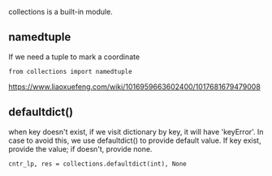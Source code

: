 collections is a built-in module.     

## namedtuple
If we need a tuple to mark a coordinate    

    from collections import namedtuple

https://www.liaoxuefeng.com/wiki/1016959663602400/1017681679479008


## defaultdict()     
when key doesn't exist, if we visit dictionary by key, it will have 'keyError'. In case to avoid this, we use defaultdict() to provide default value. If key exist, provide the value; if doesn't, provide none.     

    cntr_lp, res = collections.defaultdict(int), None


